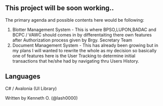 ## This project will be soon working..

The primary agenda and possible contents here would be following:
1. Blotter Management System - This is where BPSO,LUPON,BADAC and BCPC / VAWC should comes in by differentaiting there own features after Authorization process given by Brgy. Secretary Team 
2. Document Management System - This has already been growing but in my plans I will wanted to rewrite the whole as my decision so basically one of features here is the User Tracking to determine initial transactions that he/she had by navigating thru Users History.

## Languages

C# / Avalonia (UI Library)

Written by Kenneth O. (@lash0000)
